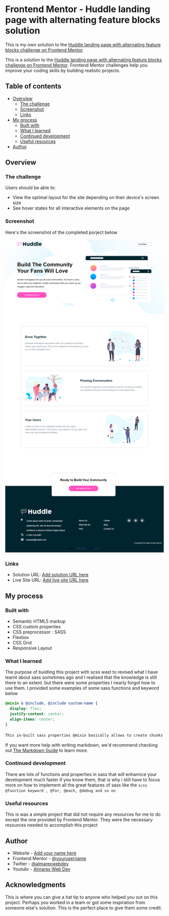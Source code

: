 # Frontend Mentor - Huddle landing page with alternating feature blocks solution

This is my own solution to the [Huddle landing page with alternating feature blocks challenge on Frontend Mentor](https://www.frontendmentor.io/challenges/huddle-landing-page-with-alternating-feature-blocks-5ca5f5981e82137ec91a5100).

This is a solution to the [Huddle landing page with alternating feature blocks challenge on Frontend Mentor](https://www.frontendmentor.io/challenges/huddle-landing-page-with-alternating-feature-blocks-5ca5f5981e82137ec91a5100). Frontend Mentor challenges help you improve your coding skills by building realistic projects.

## Table of contents

- [Overview](#overview)
  - [The challenge](#the-challenge)
  - [Screenshot](#screenshot)
  - [Links](#links)
- [My process](#my-process)
  - [Built with](#built-with)
  - [What I learned](#what-i-learned)
  - [Continued development](#continued-development)
  - [Useful resources](#useful-resources)
- [Author](#author)

## Overview

### The challenge

Users should be able to:

- View the optimal layout for the site depending on their device's screen size
- See hover states for all interactive elements on the page

### Screenshot

Here's the screenshot of the completed porject below

![](./images/huddle-screenshot.png)

### Links

- Solution URL: [Add solution URL here](https://your-solution-url.com)
- Live Site URL: [Add live site URL here](https://your-live-site-url.com)

## My process

### Built with

- Semantic HTML5 markup
- CSS custom properties
- CSS preprocessor : SASS
- Flexbox
- CSS Grid
- Responsive Layout

### What I learned

The purpose of buidling this project with scss wast to revised what I have learnt about sass sometimes ago and I realised that the knowledge is still there to an extent. but there were some properties I nearly forgot how to use them. I provided some examples of some sass functions and keyword below

```scss
@mixin & @include, @include custom-name {
  display: flex;
  justify-content: center;
  align-items: center;
}

This in-built sass properties @mixin basically allows to create chunks of code and use it multiple times using the @include keyword accross our file. It's something that is supper benefial to use.
```

If you want more help with writing markdown, we'd recommend checking out [The Markdown Guide](https://www.markdownguide.org/) to learn more.

### Continued development

There are lots of functions and properties in sass that will enhannce your development much faster if you know them, that is why i still have to focus more on how to implement all the great features of sass like the `scss @function keyword , @for, @each, @debug and so on`

### Useful resources

This is was a simple project that did not require any resources for me to do except the one provided by Frontend Mentor. They were the necessary resources needed to accomplish this project

## Author

- Website - [Add your name here](https://www.your-site.com)
- Frontend Mentor - [@yourusername](https://www.frontendmentor.io/profile/yourusername)
- Twitter - [@almarexwebdev](https://www.twitter.com/yourusername)
- Youtubr - [Almarex Web Dev](https://youtube.com/c/AlmarexWebDev/)

## Acknowledgments

This is where you can give a hat tip to anyone who helped you out on this project. Perhaps you worked in a team or got some inspiration from someone else's solution. This is the perfect place to give them some credit.
